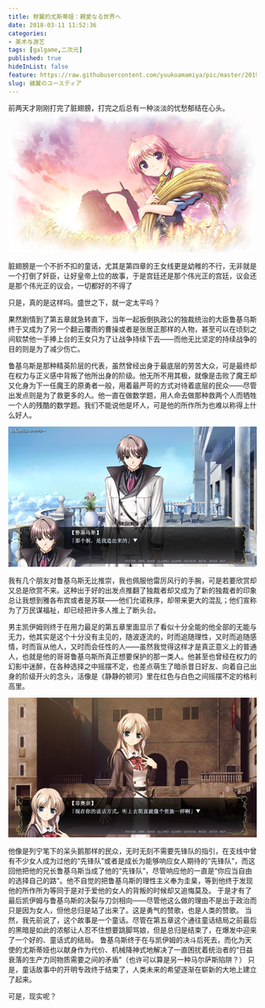 ```yaml
---
title: 秽翼的尤斯蒂娅：親愛なる世界へ
date: 2018-03-11 11:52:36
categories:
- 美术与游艺
tags: [galgame,二次元]
published: true
hideInList: false
feature: https://raw.githubusercontent.com/yuukoamamiya/pic/master/20190508115405.png
slug: 穢翼のユースティア
---
```

前两天才刚刚打完了脏翅膀，打完之后总有一种淡淡的忧愁郁结在心头。
![](https://raw.githubusercontent.com/yuukoamamiya/pic/master/20190508115405.png)


脏翅膀是一个不折不扣的童话，尤其是第四章的王女线更是幼稚的不行，无非就是一个打倒了奸臣，让好皇帝上位的故事，于是宫廷还是那个伟光正的宫廷，议会还是那个伟光正的议会，一切都好的不得了

只是，真的是这样吗。盛世之下，就一定太平吗？

果然剧情到了第五章就急转直下，当年一起扳倒执政公的独裁统治的大臣鲁基乌斯终于又成为了另一个翻云覆雨的曹操或者是张居正那样的人物，甚至可以在顷刻之间软禁他一手捧上台的王女只为了让战争持续下去——而他无比坚定的持续战争的目的则是为了减少伤亡。

鲁基乌斯是那种精英阶层的代表，虽然曾经出身于最底层的劳苦大众，可是最终却在权力与正义感中背叛了他所出身的阶级。他无所不用其极，就像是击败了魔王却又化身为下一任魔王的原勇者一般，用着最严苛的方式对待着底层的民众——尽管出发点则是为了救更多的人。他一直在做数学题，用人命去做那种救两个人而牺牲一个人的残酷的数学题。我们不能说他是坏人，可是他的所作所为也难以称得上什么好人。

![](https://raw.githubusercontent.com/yuukoamamiya/pic/master/20190508115420.png)

我有几个朋友对鲁基乌斯无比推崇，我也佩服他雷厉风行的手腕，可是若要欣赏却又总是欣赏不来。这种出于好的出发点推翻了独裁者却又成为了新的独裁者的印象总让我想到雅各布宾或者是苏联——他们允诺秩序，却带来更大的混乱；他们宣称为了万民谋福祉，却已经把许多人推上了断头台。


男主凯伊姆则终于在用力最足的第五章里面显示了看似十分全能的他全部的无能与无力，他其实是这个十分没有主见的，随波逐流的，时而追随理性，又时而追随感情，时而盲从他人，又时而会任性的人——虽然我觉得这样才是真正意义上的普通人，也就是他的哥哥鲁基乌斯所真正想要保护的那一类人。他甚至也曾经在权力的幻影中迷醉，在各种选择之中摇摆不定，也差点萌生了暗杀昔日好友、向着自己出身的阶级开火的念头，活像是《静静的顿河》里在红色与白色之间摇摆不定的格利高里。

![](https://raw.githubusercontent.com/yuukoamamiya/pic/master/20190508115435.png)

他像是列宁笔下的呆头鹅那样的民众，无时无刻不需要先锋队的指引，在支线中曾有不少女人成为过他的“先锋队”或者是成长为能够响应女人期待的“先锋队”，而这回他把他的兄长鲁基乌斯当成了他的“先锋队”，尽管响应他的一直是“你应当自由的选择自己的路”。他不自觉的把鲁基乌斯的理性主义奉为圭臬，等到他终于发现他的所作所为等同于是对于爱他的女人的背叛的时候却又追悔莫及。
于是才有了最后凯伊姆与鲁基乌斯的决裂与刀剑相向——尽管他这么做的理由不是出于政治而只是因为女人，但他总归是站了出来了。这是勇气的赞歌，也是人类的赞歌。
当然，我先前说了，这个故事是一个童话。尽管在第五章这个通往童话结局之前最后的黑暗是如此的浓郁让人忍不住想要跳脚骂娘，但是总归是结束了，在爆发中迎来了一个好的、童话式的结局。
鲁基乌斯终于在与凯伊姆的决斗后死去，而化为天使的尤斯蒂娅也以献身作为代价、机械降神式地解决了一直困扰着统治者的“日益衰落的生产力同物质需要之间的矛盾”（也许可以算是另一种马尔萨斯陷阱？）
只是，童话故事中的开明专政终于结束了，人类未来的希望逐渐在崭新的大地上建立了起来。

可是，现实呢？
